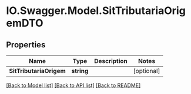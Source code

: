 # IO.Swagger.Model.SitTributariaOrigemDTO
## Properties

Name | Type | Description | Notes
------------ | ------------- | ------------- | -------------
**SitTributariaOrigem** | **string** |  | [optional] 

[[Back to Model list]](../README.md#documentation-for-models) [[Back to API list]](../README.md#documentation-for-api-endpoints) [[Back to README]](../README.md)

